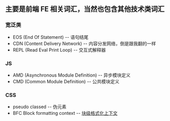 ## 主要是前端 FE 相关词汇，当然也包含其他技术类词汇


### 宽泛类
* EOS (End Of Statement) -- 语句结尾
* CDN (Content Delivery Network) -- 内容分发网络，倒是跟我翻的一样
* REPL (Read Eval Print Loop) -- 交互式解释器


### JS
* AMD (Asynchronous Module Definition) -- 异步模块定义
* CMD (Common Module Definition) -- 公共模块定义


### CSS
* pseudo classed -- 伪元素
* BFC Block formatting context -- [块级格式化上下文](http://www.jianshu.com/p/08f2f96a6d31)
